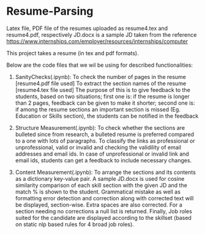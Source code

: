 # Resume-Parsing
Latex file, PDF file of the resumes uploaded as resume4.tex and resume4.pdf, respectively
JD.docx is a sample JD taken from the reference https://www.internships.com/employer/resources/internships/computer 

This project takes a resume (in tex and pdf formats).

Below are the code files that we wil be using for described functionalities:
1. SanityChecks(.ipynb): To check the number of pages in the resume [resume4.pdf file used]
                 To extract the section names of the resume [resume4.tex file used] 
 The purpose of this is to give feedback to the students, based on two situations; first one is: if the resume is longer than 2 pages, feedback can be given to make it shorter; second one is: if among the resume sections an important section is missed (Eg. Education or Skills section), the students can be notified in the feedback

2. Structure Measurement(.ipynb): To check whether the sections are bulleted since from research, a bulleted resume is preferred compared to a one with lots of paragraphs. 
                          To classify the links as professional or unprofessional, valid or invalid and checking the validility of email addresses and email ids. 
                          In case of unprofessional or invalid link and email ids, students can get a feedback to include necessary changes.
              
3. Content Measurement(.ipynb): To arrange the sections and its contents as a dictionary key-value pair. A sample JD.docx is used for cosine similarity comparison of each skill section with the given JD and the match % is shown to the student. 
Grammatical mistake as well as formatting error detection and correction along with corrected text will be displayed, section-wise. Extra spaces are also corrected. For a section needing no corrections a null list is returned. 
Finally, Job roles suited for the candidate are displayed according to the skillset (based on static nlp based rules for 4 broad job roles). 

